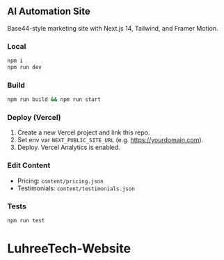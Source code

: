 ## AI Automation Site

Base44-style marketing site with Next.js 14, Tailwind, and Framer Motion.

### Local
```bash
npm i
npm run dev
```

### Build
```bash
npm run build && npm run start
```

### Deploy (Vercel)
1. Create a new Vercel project and link this repo.
2. Set env var `NEXT_PUBLIC_SITE_URL` (e.g. https://yourdomain.com).
3. Deploy. Vercel Analytics is enabled.

### Edit Content
- Pricing: `content/pricing.json`
- Testimonials: `content/testimonials.json`

### Tests
```bash
npm run test
```


# LuhreeTech-Website
